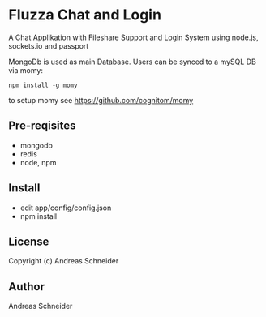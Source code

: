# Fluzza Chat and Login

A Chat Applikation with Fileshare Support and Login System using node.js, sockets.io and passport 

MongoDb is used as main Database. Users can be synced to a mySQL DB via momy: 

```npm install -g momy```

to setup momy see https://github.com/cognitom/momy


## Pre-reqisites
+ mongodb
+ redis
+ node, npm

## Install
+ edit app/config/config.json
+ npm install


## License
Copyright (c) Andreas Schneider

## Author 
Andreas Schneider

